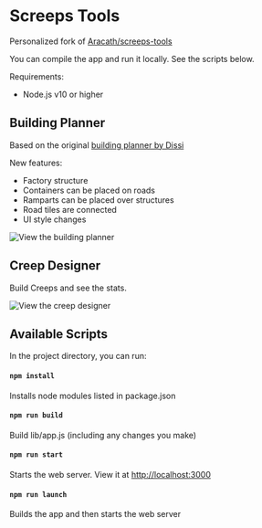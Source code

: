# Screeps Tools

Personalized fork of [Aracath/screeps-tools](https://github.com/Arcath/screeps-tools)

You can compile the app and run it locally.  See the scripts below.

Requirements:
* Node.js v10 or higher


## Building Planner

Based on the original [building planner by Dissi](http://screeps.dissi.me/)

New features:
* Factory structure
* Containers can be placed on roads
* Ramparts can be placed over structures
* Road tiles are connected
* UI style changes

![View the building planner](https://user-images.githubusercontent.com/10291543/80027140-7fae8900-84a0-11ea-8fc4-7fa9438f63e4.png)


## Creep Designer

Build Creeps and see the stats.

![View the creep designer](https://user-images.githubusercontent.com/10291543/81489954-f7b6d600-9238-11ea-9d5a-0adcedfc499b.png)


## Available Scripts

In the project directory, you can run:

#### `npm install`

Installs node modules listed in package.json

#### `npm run build`

Build lib/app.js (including any changes you make)

#### `npm run start`

Starts the web server.  View it at [http://localhost:3000](http://localhost:3000)

#### `npm run launch`

Builds the app and then starts the web server

